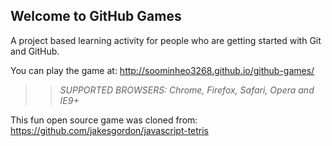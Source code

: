 ## Welcome to GitHub Games

A project based learning activity for people who are getting started with Git and GitHub.

You can play the game at: http://soominheo3268.github.io/github-games/

>> _*SUPPORTED BROWSERS*: Chrome, Firefox, Safari, Opera and IE9+_

This fun open source game was cloned from: https://github.com/jakesgordon/javascript-tetris
